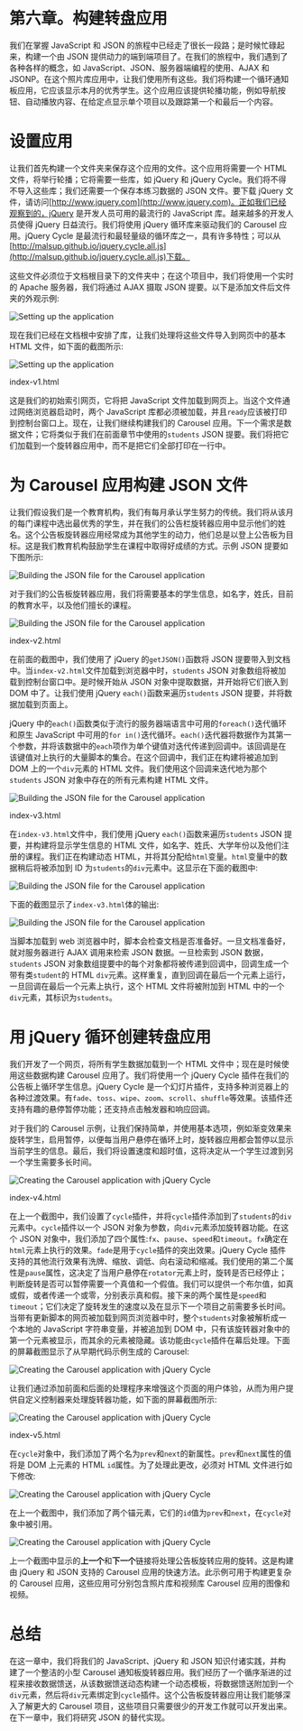 # 第六章。构建转盘应用

我们在掌握 JavaScript 和 JSON 的旅程中已经走了很长一段路；是时候忙碌起来，构建一个由 JSON 提供动力的端到端项目了。在我们的旅程中，我们遇到了各种各样的概念，如 JavaScript、JSON、服务器端编程的使用、AJAX 和 JSONP。在这个照片库应用中，让我们使用所有这些。我们将构建一个循环通知板应用，它应该显示本月的优秀学生。这个应用应该提供轮播功能，例如导航按钮、自动播放内容、在给定点显示单个项目以及跟踪第一个和最后一个内容。

# 设置应用

让我们首先构建一个文件夹来保存这个应用的文件。这个应用将需要一个 HTML 文件，将举行轮播；它将需要一些库，如 jQuery 和 jQuery Cycle。我们将不得不导入这些库；我们还需要一个保存本练习数据的 JSON 文件。要下载 jQuery 文件，请访问[http://www.jquery.com](http://www.jquery.com)。正如我们已经观察到的，jQuery 是开发人员可用的最流行的 JavaScript 库。越来越多的开发人员使得 jQuery 日益流行。我们将使用 jQuery 循环库来驱动我们的 Carousel 应用。jQuery Cycle 是最流行和最轻量级的循环库之一，具有许多特性；可以从[http://malsup.github.io/jquery.cycle.all.js](http://malsup.github.io/jquery.cycle.all.js)下载。

这些文件必须位于文档根目录下的文件夹中；在这个项目中，我们将使用一个实时的 Apache 服务器，我们将通过 AJAX 摄取 JSON 提要。以下是添加文件后文件夹的外观示例:

![Setting up the application](img/6034OS_06_01.jpg)

现在我们已经在文档根中安排了库，让我们处理将这些文件导入到网页中的基本 HTML 文件，如下面的截图所示:

![Setting up the application](img/6034OS_06_02.jpg)

index-v1.html

这是我们的初始索引网页，它将把 JavaScript 文件加载到网页上。当这个文件通过网络浏览器启动时，两个 JavaScript 库都必须被加载，并且`ready`应该被打印到控制台窗口上。现在，让我们继续构建我们的 Carousel 应用。下一个需求是数据文件；它将类似于我们在前面章节中使用的`students` JSON 提要。我们将把它们加载到一个旋转器应用中，而不是把它们全部打印在一行中。

# 为 Carousel 应用构建 JSON 文件

让我们假设我们是一个教育机构，我们有每月承认学生努力的传统。我们将从该月的每门课程中选出最优秀的学生，并在我们的公告栏旋转器应用中显示他们的姓名。这个公告板旋转器应用经常成为其他学生的动力，他们总是以登上公告板为目标。这是我们教育机构鼓励学生在课程中取得好成绩的方式。示例 JSON 提要如下图所示:

![Building the JSON file for the Carousel application](img/6034OS_06_03.jpg)

对于我们的公告板旋转器应用，我们将需要基本的学生信息，如名字，姓氏，目前的教育水平，以及他们擅长的课程。

![Building the JSON file for the Carousel application](img/6034OS_06_04.jpg)

index-v2.html

在前面的截图中，我们使用了 jQuery 的`getJSON()`函数将 JSON 提要带入到文档中。当`index-v2.html`文件加载到浏览器中时，`students` JSON 对象数组将被加载到控制台窗口中。是时候开始从 JSON 对象中提取数据，并开始将它们嵌入到 DOM 中了。让我们使用 jQuery `each()`函数来遍历`students` JSON 提要，并将数据加载到页面上。

jQuery 中的`each()`函数类似于流行的服务器端语言中可用的`foreach()`迭代循环和原生 JavaScript 中可用的`for in()`迭代循环。`each()`迭代器将数据作为其第一个参数，并将该数据中的`each`项作为单个键值对迭代传递到回调中。该回调是在该键值对上执行的大量脚本的集合。在这个回调中，我们正在构建将被追加到 DOM 上的一个`div`元素的 HTML 文件。我们使用这个回调来迭代地为那个`students` JSON 对象中存在的所有元素构建 HTML 文件。

![Building the JSON file for the Carousel application](img/6034OS_06_05.jpg)

index-v3.html

在`index-v3.html`文件中，我们使用 jQuery `each()`函数来遍历`students` JSON 提要，并构建将显示学生信息的 HTML 文件，如名字、姓氏、大学年份以及他们注册的课程。我们正在构建动态 HTML，并将其分配给`html`变量。`html`变量中的数据稍后将被添加到 ID 为`students`的`div`元素中。这显示在下面的截图中:

![Building the JSON file for the Carousel application](img/6034OS_06_06.jpg)

下面的截图显示了`index-v3.html`体的输出:

![Building the JSON file for the Carousel application](img/6034OS_06_07.jpg)

当脚本加载到 web 浏览器中时，脚本会检查文档是否准备好。一旦文档准备好，就对服务器进行 AJAX 调用来检索 JSON 数据。一旦检索到 JSON 数据，`students` JSON 对象数组提要中的每个对象都将被传递到回调中，回调生成一个带有类`student`的 HTML `div`元素。这样重复，直到回调在最后一个元素上运行，一旦回调在最后一个元素上执行，这个 HTML 文件将被附加到 HTML 中的一个`div`元素，其标识为`students`。

# 用 jQuery 循环创建转盘应用

我们开发了一个网页，将所有学生数据加载到一个 HTML 文件中；现在是时候使用这些数据构建 Carousel 应用了。我们将使用一个 jQuery Cycle 插件在我们的公告板上循环学生信息。jQuery Cycle 是一个幻灯片插件，支持多种浏览器上的各种过渡效果。有`fade`、`toss`、`wipe`、`zoom`、`scroll`、`shuffle`等效果。该插件还支持有趣的悬停暂停功能；还支持点击触发器和响应回调。

对于我们的 Carousel 示例，让我们保持简单，并使用基本选项，例如渐变效果来旋转学生，启用暂停，以便每当用户悬停在循环上时，旋转器应用都会暂停以显示当前学生的信息。最后，我们将设置速度和超时值，这将决定从一个学生过渡到另一个学生需要多长时间。

![Creating the Carousel application with jQuery Cycle](img/6034OS_06_08.jpg)

index-v4.html

在上一个截图中，我们设置了`cycle`插件，并将`cycle`插件添加到了`students`的`div`元素中。`cycle`插件以一个 JSON 对象为参数，向`div`元素添加旋转器功能。在这个 JSON 对象中，我们添加了四个属性:`fx`、`pause`、`speed`和`timeout`。`fx`确定在`html`元素上执行的效果。`fade`是用于`cycle`插件的突出效果。jQuery Cycle 插件支持的其他流行效果有洗牌、缩放、调低、向右滚动和缩减。我们使用的第二个属性是`pause`属性，这决定了当用户悬停在`rotator`元素上时，旋转是否已经停止；判断旋转是否可以暂停需要一个真值和一个假值。我们可以提供一个布尔值，如真或假，或者传递一个或零，分别表示真和假。接下来的两个属性是`speed`和`timeout`；它们决定了旋转发生的速度以及在显示下一个项目之前需要多长时间。当带有更新脚本的网页被加载到网页浏览器中时，整个`students`对象被解析成一个本地的 JavaScript 字符串变量，并被追加到 DOM 中，只有该旋转器对象中的第一个元素被显示，而其余的元素被隐藏。该功能由`cycle`插件在幕后处理。下面的屏幕截图显示了从早期代码示例生成的 Carousel:

![Creating the Carousel application with jQuery Cycle](img/6034OS_06_09.jpg)

让我们通过添加前面和后面的处理程序来增强这个页面的用户体验，从而为用户提供自定义控制器来处理旋转器功能，如下面的屏幕截图所示:

![Creating the Carousel application with jQuery Cycle](img/6034OS_06_10.jpg)

index-v5.html

在`cycle`对象中，我们添加了两个名为`prev`和`next`的新属性。`prev`和`next`属性的值将是 DOM 上元素的 HTML `id`属性。为了处理此更改，必须对 HTML 文件进行如下修改:

![Creating the Carousel application with jQuery Cycle](img/6034OS_06_11.jpg)

在上一个截图中，我们添加了两个锚元素，它们的`id`值为`prev`和`next`，在`cycle`对象中被引用。

![Creating the Carousel application with jQuery Cycle](img/6034OS_06_12.jpg)

上一个截图中显示的**上一个**和**下一个**链接将处理公告板旋转应用的旋转。这是构建由 jQuery 和 JSON 支持的 Carousel 应用的快速方法。此示例可用于构建更复杂的 Carousel 应用，这些应用可分别包含照片库和视频库 Carousel 应用的图像和视频。

# 总结

在这一章中，我们将我们的 JavaScript、jQuery 和 JSON 知识付诸实践，并构建了一个整洁的小型 Carousel 通知板旋转器应用。我们经历了一个循序渐进的过程来接收数据馈送，从该数据馈送动态构建一个动态模板，将数据馈送附加到一个`div`元素，然后将`div`元素绑定到`cycle`插件。这个公告板旋转器应用让我们能够深入了解更大的 Carousel 项目，这些项目只需要很少的开发工作就可以开发出来。在下一章中，我们将研究 JSON 的替代实现。